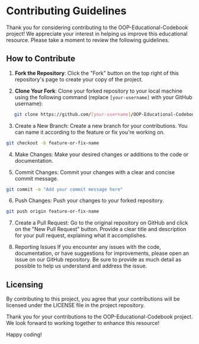 # Contributing Guidelines

Thank you for considering contributing to the OOP-Educational-Codebook project! We appreciate your interest in helping us improve this educational resource. Please take a moment to review the following guidelines.

## How to Contribute

1. **Fork the Repository**: Click the "Fork" button on the top right of this repository's page to create your copy of the project.

2. **Clone Your Fork**: Clone your forked repository to your local machine using the following command (replace `[your-username]` with your GitHub username): 
```bash
   git clone https://github.com/[your-username]/OOP-Educational-Codebook.git
```
3. Create a New Branch: Create a new branch for your contributions. You can name it according to the feature or fix you're working on.

``` bash
git checkout -b feature-or-fix-name
```

4. Make Changes: Make your desired changes or additions to the code or documentation.

5. Commit Changes: Commit your changes with a clear and concise commit message.

``` bash
git commit -m "Add your commit message here"
```

6. Push Changes: Push your changes to your forked repository.

```bash
git push origin feature-or-fix-name
```
7. Create a Pull Request: Go to the original repository on GitHub and click on the "New Pull Request" button. Provide a clear title and description for your pull request, explaining what it accomplishes.

8. Reporting Issues
If you encounter any issues with the code, documentation, or have suggestions for improvements, please open an issue on our GitHub repository. Be sure to provide as much detail as possible to help us understand and address the issue.


## Licensing
By contributing to this project, you agree that your contributions will be licensed under the LICENSE file in the project repository.

Thank you for your contributions to the OOP-Educational-Codebook project. We look forward to working together to enhance this resource!

Happy coding!